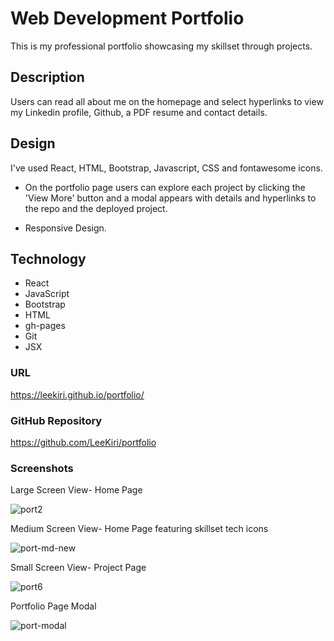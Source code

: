 # Web Development Portfolio
This is my professional portfolio showcasing my skillset through projects. 

## Description
Users can read all about me on the homepage and select hyperlinks to view my Linkedin profile, Github, a PDF resume and contact details. 

## Design
I've used React, HTML, Bootstrap, Javascript, CSS and fontawesome icons.

* On the portfolio page users can explore each project by clicking the 'View More' button and a modal appears with details and hyperlinks to the repo and the deployed project.

* Responsive Design. 

## Technology
* React
* JavaScript
* Bootstrap
* HTML
* gh-pages
* Git
* JSX

### URL
https://leekiri.github.io/portfolio/
### GitHub Repository
https://github.com/LeeKiri/portfolio
### Screenshots
Large Screen View- Home Page

![port2](https://user-images.githubusercontent.com/73642462/111426356-aaed3700-8748-11eb-96a3-3acb5bfe1d3d.PNG)

Medium Screen View- Home Page featuring skillset tech icons

![port-md-new](https://user-images.githubusercontent.com/73642462/114956249-d1b2a080-9ea1-11eb-8fb6-7bd3cbc5152d.PNG)

Small Screen View- Project Page

![port6](https://user-images.githubusercontent.com/73642462/111426459-c9ebc900-8748-11eb-9544-b2b729aa6141.PNG)


Portfolio Page Modal

![port-modal](https://user-images.githubusercontent.com/73642462/111426453-c8ba9c00-8748-11eb-8d27-a8d54ae2aa2e.PNG)
